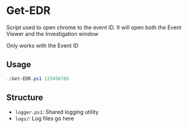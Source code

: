 # Get-EDR
Script used to open chrome to the event ID. It will open both the Event Viewer and the Investigation window

Only works with the Event ID
## Usage

```powershell
./Get-EDR.ps1 123456789
```

## Structure

- `logger.ps1`: Shared logging utility
- `logs/`: Log files go here
